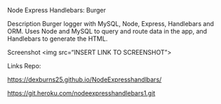 
Node Express Handlebars: Burger








Description
Burger logger with MySQL, Node, Express, Handlebars and ORM. Uses Node and MySQL to query and route data in the app, and Handlebars to generate the HTML.

Screenshot
<img src=“INSERT LINK TO SCREENSHOT”>

Links
Repo:



https://dexburns25.github.io/NodeExpresshandlbars/






https://git.heroku.com/nodeexpresshandlebars1.git







